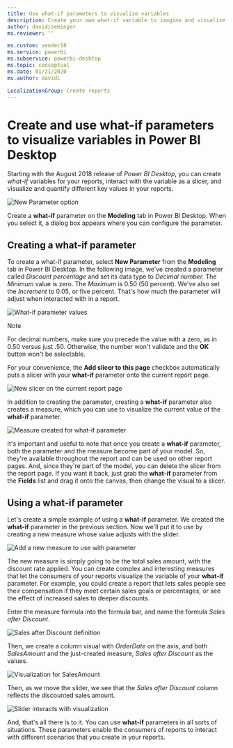 ```yaml
---
title: Use what-if parameters to visualize variables
description: Create your own what-if variable to imagine and visualize variables in Power BI reports
author: davidiseminger
ms.reviewer: ''

ms.custom: seodec18
ms.service: powerbi
ms.subservice: powerbi-desktop
ms.topic: conceptual
ms.date: 01/21/2020
ms.author: davidi

LocalizationGroup: Create reports
---
```

# Create and use what-if parameters to visualize variables in Power BI Desktop

Starting with the August 2018 release of *Power BI Desktop*, you can create *what-if* variables for your reports, interact with the variable as a slicer, and visualize and quantify different key values in your reports.

![New Parameter option](media/desktop-what-if/what-if_01.png)

Create a **what-if** parameter on the **Modeling** tab in Power BI Desktop. When you select it, a dialog box appears where you can configure the parameter.

## Creating a what-if parameter

To create a what-if parameter, select **New Parameter** from the **Modeling** tab in Power BI Desktop. In the following image, we've created a parameter called *Discount percentage* and set its data type to *Decimal number.* The *Minimum* value is zero. The *Maximum* is 0.50 (50 percent). We've also set the *Increment* to 0.05, or five percent. That's how much the parameter will adjust when interacted with in a report.

![What-if parameter values](media/desktop-what-if/what-if_02.png)

> [!NOTE]
> For decimal numbers, make sure you precede the value with a zero, as in 0.50 versus just .50. Otherwise, the number won't validate and the **OK** button won't be selectable.
> 
> 

For your convenience, the **Add slicer to this page** checkbox automatically puts a slicer with your **what-if** parameter onto the current report page.

![New slicer on the current report page](media/desktop-what-if/what-if_03.png)

In addition to creating the parameter, creating a **what-if** parameter also creates a measure, which you can use to visualize the current value of the **what-if** parameter.

![Measure created for what-if parameter](media/desktop-what-if/what-if_04.png)

It's important and useful to note that once you create a **what-if** parameter, both the parameter and the measure become part of your model. So, they're available throughout the report and can be used on other report pages. And, since they're part of the model, you can delete the slicer from the report page. If you want it back, just grab the **what-if** parameter from the **Fields** list and drag it onto the canvas, then change the visual to a slicer.

## Using a what-if parameter

Let's create a simple example of using a **what-if** parameter. We created the **what-if** parameter in the previous section. Now we'll put it to use by creating a new measure whose value adjusts with the slider.

![Add a new measure to use with parameter](media/desktop-what-if/what-if_05.png)

The new measure is simply going to be the total sales amount, with the discount rate applied. You can create complex and interesting measures that let the consumers of your reports visualize the variable of your **what-if** parameter. For example, you could create a report that lets sales people see their compensation if they meet certain sales goals or percentages, or see the effect of increased sales to deeper discounts.

Enter the measure formula into the formula bar, and name the formula *Sales after Discount*.

![Sales after Discount definition](media/desktop-what-if/what-if_06.png)

Then, we create a column visual with *OrderDate* on the axis, and both *SalesAmount* and the just-created measure, *Sales after Discount* as the values.

![Visualization for SalesAmount](media/desktop-what-if/what-if_07.png)

Then, as we move the slider, we see that the *Sales after Discount* column reflects the discounted sales amount.

![Slider interacts with visualization](media/desktop-what-if/what-if_08.png)

And, that's all there is to it. You can use **what-if** parameters in all sorts of situations. These parameters enable the consumers of reports to interact with different scenarios that you create in your reports.
